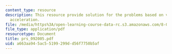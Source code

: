 ```yaml
---
content_type: resource
description: This resource provide solution for the problems based on velocity and
  acceleration.
file: /media/https%3A/open-learning-course-data-rc.s3.amazonaws.com/8-01l-physics-i-classical-mechanics-fall-2005/a663aa945ac55199299dd56f7750b5af_prs_092005.pdf
file_type: application/pdf
resourcetype: Document
title: prs_092005.pdf
uid: a663aa94-5ac5-5199-299d-d56f7750b5af
---
```


